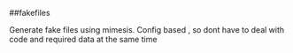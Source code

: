 ##fakefiles

Generate fake files using mimesis.
Config based , so dont have to deal with code and required data at the same time